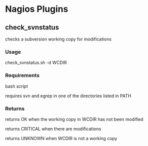 # Nagios Plugins

## check_svnstatus

checks a subversion working copy for modifications

### Usage

check_svnstatus.sh -d WCDIR

### Requirements

bash script

requires svn and egrep in one of the directories listed in PATH

### Returns

returns OK when the working copy in WCDIR has not been modified

returns CRITICAL when there are modifications

returns UNKNOWN when WCDIR is not a working copy
